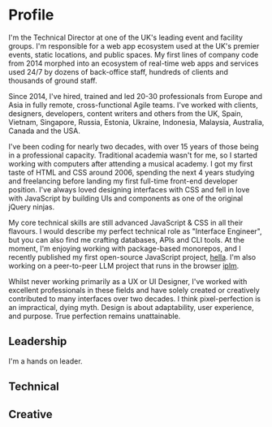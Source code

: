 # Profile

I'm the Technical Director at one of the UK's leading event and facility groups. I'm responsible for a web app ecosystem used at the UK's premier events, static locations, and public spaces. My first lines of company code from 2014 morphed into an ecosystem of real-time web apps and services used 24/7 by dozens of back-office staff, hundreds of clients and thousands of ground staff.

Since 2014, I've hired, trained and led 20-30 professionals from Europe and Asia in fully remote, cross-functional Agile teams. I've worked with clients, designers, developers, content writers and others from the UK, Spain, Vietnam, Singapore, Russia, Estonia, Ukraine, Indonesia, Malaysia, Australia, Canada and the USA.

I've been coding for nearly two decades, with over 15 years of those being in a professional capacity. Traditional academia wasn't for me, so I started working with computers after attending a musical academy. I got my first taste of HTML and CSS around 2006, spending the next 4 years studying and freelancing before landing my first full-time front-end developer position. I've always loved designing interfaces with CSS and fell in love with JavaScript by building UIs and components as one of the original jQuery ninjas.

My core technical skills are still advanced JavaScript & CSS in all their flavours. I would describe my perfect technical role as "Interface Engineer", but you can also find me crafting databases, APIs and CLI tools. At the moment, I'm enjoying working with package-based monorepos, and I recently published my first open-source JavaScript project, [hella](https://github.com/omilli/hella). I'm also working on a peer-to-peer LLM project that runs in the browser [iplm](https://github.com/omilli/iplm).

Whilst never working primarily as a UX or UI Designer, I've worked with excellent professionals in these fields and have solely created or creatively contributed to many interfaces over two decades. I think pixel-perfection is an impractical, dying myth. Design is about adaptability, user experience, and purpose. True perfection remains unattainable.

## Leadership

I'm a hands on leader. 

## Technical

## Creative